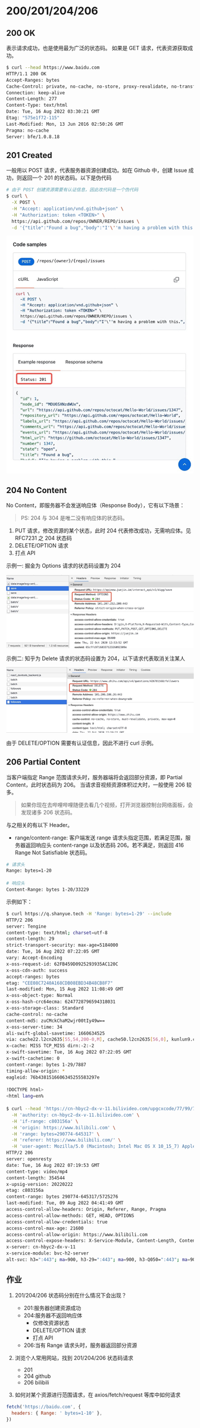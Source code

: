 # 200/201/204/206

## 200 OK

表示请求成功，也是使用最为广泛的状态码。
如果是 GET 请求，代表资源获取成功。

```bash
$ curl --head https://www.baidu.com
HTTP/1.1 200 OK
Accept-Ranges: bytes
Cache-Control: private, no-cache, no-store, proxy-revalidate, no-transform
Connection: keep-alive
Content-Length: 277
Content-Type: text/html
Date: Tue, 16 Aug 2022 03:30:21 GMT
Etag: "575e1f72-115"
Last-Modified: Mon, 13 Jun 2016 02:50:26 GMT
Pragma: no-cache
Server: bfe/1.0.8.18
```

## 201 Created

一般用以 POST 请求，代表服务器资源创建成功。如在 Github 中，创建 Issue 成功，则返回一个 201 的状态码。以下是伪代码

```bash
# 由于 POST 创建资源需要有认证信息，因此改代码是一个伪代码
$ curl \
  -X POST \
  -H "Accept: application/vnd.github+json" \
  -H "Authorization: token <TOKEN>" \
  https://api.github.com/repos/OWNER/REPO/issues \
  -d '{"title":"Found a bug","body":"I'\''m having a problem with this.","assignees":["octocat"],"milestone":1,"labels":["bug"]}'
```

![30-1](./img/30-1.jpg)

## 204 No Content

No Content，即服务器不会发送响应体（Response Body），它有以下场景：

> PS: 204 与 304 是唯二没有响应体的状态码。

1. PUT 请求，修改资源的某个状态，此时 204 代表修改成功，无需响应体。见 RFC7231 之 204 状态码
2. DELETE/OPTION 请求
3. 打点 API

示例一: 掘金为 Options 请求的状态码设置为 204

![30-2](./img/30-2.jpg)

示例二: 知乎为 Delete 请求的状态码设置为 204，以下请求代表取消关注某人

![30-3](./img/30-3.jpg)

由于 DELETE/OPTION 需要有认证信息，因此不进行 curl 示例。

## 206 Partial Content

当客户端指定 Range 范围请求头时，服务器端将会返回部分资源，即 Partial Content，此时状态码为 206。
当请求音视频资源体积过大时，一般使用 206 较多。

> 如果你现在去哔哩哔哩随便去看几个视频，打开浏览器控制台网络面板，会发现诸多 206 状态码。

与之相关的有以下 Header。

- range/content-range: 客户端发送 range 请求头指定范围，若满足范围，服务器返回响应头
  content-range 以及状态码 206。若不满足，则返回 416 Range Not Satisfiable 状态码。

```bash
# 请求头
Range: bytes=1-20

# 响应头
Content-Range: bytes 1-20/33229
```

示例如下：

```bash
$ curl https://q.shanyue.tech -H 'Range: bytes=1-29' --include
HTTP/2 206
server: Tengine
content-type: text/html; charset=utf-8
content-length: 29
strict-transport-security: max-age=5184000
date: Tue, 16 Aug 2022 07:22:05 GMT
vary: Accept-Encoding
x-oss-request-id: 62FB459D0925293935AC120C
x-oss-cdn-auth: success
accept-ranges: bytes
etag: "CEE08C7240A168CDB08EBD34B48CB8F7"
last-modified: Mon, 15 Aug 2022 11:08:49 GMT
x-oss-object-type: Normal
x-oss-hash-crc64ecma: 6247728796594318031
x-oss-storage-class: Standard
cache-control: no-cache
content-md5: zuCMckChaM2wjr00tIy49w==
x-oss-server-time: 34
ali-swift-global-savetime: 1660634525
via: cache22.l2cn2635[55,54,200-0,M], cache50.l2cn2635[56,0], kunlun9.cn1593[92,92,206-0,M], kunlun1.cn1593[94,0]
x-cache: MISS TCP_MISS dirn:-2:-2
x-swift-savetime: Tue, 16 Aug 2022 07:22:05 GMT
x-swift-cachetime: 0
content-range: bytes 1-29/7887
timing-allow-origin: *
eagleid: 76b4381516606345255583297e

!DOCTYPE html>
<html lang=en%

$ curl --head 'https://cn-hbyc2-dx-v-11.bilivideo.com/upgcxcode/77/99/797809977/797809977-1-30032.m4s?e=ig8euxZM2rNcNbdlhoNvNC8BqJIzNbfqXBvEqxTEto8BTrNvN0GvT90W5JZMkX_YN0MvXg8gNEV4NC8xNEV4N03eN0B5tZlqNxTEto8BTrNvNeZVuJ10Kj_g2UB02J0mN0B5tZlqNCNEto8BTrNvNC7MTX502C8f2jmMQJ6mqF2fka1mqx6gqj0eN0B599M=&uipk=5&nbs=1&deadline=1660634696&gen=playurlv2&os=vcache&oi=0&trid=0001a24d8b3329634dce8b8358b5bb862468u&mid=0&platform=pc&upsig=ff3ba7dabdea568ad472092000d89dba&uparams=e,uipk,nbs,deadline,gen,os,oi,trid,mid,platform&cdnid=9263&bvc=vod&nettype=0&orderid=0,3&agrr=1&bw=68979&logo=80000000' \
  -H 'authority: cn-hbyc2-dx-v-11.bilivideo.com' \
  -H 'if-range: c803156a' \
  -H 'origin: https://www.bilibili.com' \
  -H 'range: bytes=290774-645317' \
  -H 'referer: https://www.bilibili.com/' \
  -H 'user-agent: Mozilla/5.0 (Macintosh; Intel Mac OS X 10_15_7) AppleWebKit/537.36 (KHTML, like Gecko) Chrome/104.0.0.0 Safari/537.36'
HTTP/2 206
server: openresty
date: Tue, 16 Aug 2022 07:19:53 GMT
content-type: video/mp4
content-length: 354544
x-upsig-version: 20220222
etag: c803156a
content-range: bytes 290774-645317/5725276
last-modified: Tue, 09 Aug 2022 04:41:49 GMT
access-control-allow-headers: Origin, Referer, Range, Pragma
access-control-allow-methods: GET, HEAD, OPTIONS
access-control-allow-credentials: true
access-control-max-age: 21600
access-control-allow-origin: https://www.bilibili.com
access-control-expose-headers: X-Service-Module, Content-Length, Content-Range
x-server: cn-hbyc2-dx-v-11
x-service-module: bvc-h2-server
alt-svc: h3=":443"; ma=900, h3-29=":443"; ma=900, h3-Q050=":443"; ma=900,h3-27=":443"; ma=900,h3-T051=":443"; ma=900,h3-T050=":443"; ma=900,h3-Q046=":443"; ma=900,h3-Q043=":443"; ma=900, quic=":443"; ma=900; v="46,43"
```

## 作业

1. 201/204/206 状态码分别在什么情况下会出现？

   - 201:服务器创建资源成功
   - 204:服务器不返回响应体
     - 仅修改资源状态
     - DELETE/OPTION 请求
     - 打点 API
   - 206:当有 Range 请求头时，服务器返回部分资源

2. 浏览个人常用网站，找到 201/204/206 状态码请求

   - 201
   - 204 github
   - 206 bilibili

3. 如何对某个资源进行范围请求，在 axios/fetch/request 等库中如何请求

```js
fetch('https://baidu.com', {
  headers: { Range: ' bytes=1-10' },
})
```
